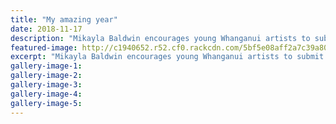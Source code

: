 ```yaml
---
title: "My amazing year"
date: 2018-11-17
description: "Mikayla Baldwin encourages young Whanganui artists to submit their work for the 2018 Young Artist Scholarship..."
featured-image: http://c1940652.r52.cf0.rackcdn.com/5bf5e08aff2a7c39a8000b47/Mikayla-baldwin-chron-17-nov.jpg
excerpt: "Mikayla Baldwin encourages young Whanganui artists to submit their work for the 2018 Young Artist Scholarship."
gallery-image-1: 
gallery-image-2: 
gallery-image-3: 
gallery-image-4: 
gallery-image-5: 
---
```


